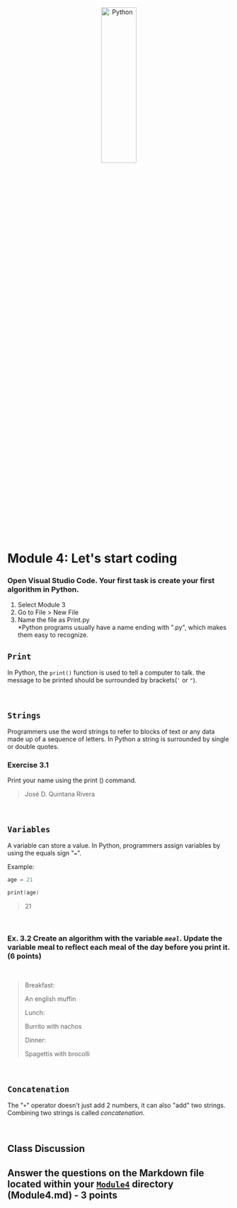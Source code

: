 <div style="text-align:center">
        <img    src="https://www.techrepublic.com/a/hub/i/r/2019/09/13/1691e9ad-4a07-4cb0-8799-ba22c6dd2e15/resize/1200x/53d0d8dd9212718ef9636ecb460dcee2/istock-1156903535.jpg"
                title="Python" 
                width="40%" 
                height="30%" />
</div>
<br>

# Module 4: Let's start coding

### Open Visual Studio Code. Your first task is create your first algorithm in Python.

1. Select Module 3
2. Go to File > New File
3. Name the file as Print.py  
*Python programs usually have a name ending with ".py", which makes them easy to recognize. 

## `Print`
In Python, the `print()` function is used to tell a computer to talk. the message to be printed should be surrounded by brackets(`'` or `"`).

<br>

## `Strings`
Programmers use the word strings to refer to blocks of text or any data made up of a sequence of letters.  In Python a string is surrounded by single or double quotes. 
### Exercise 3.1 
Print your name using the print () command.
>José D. Quintana Rivera

<br>

## `Variables`

A variable can store a value.  In Python, programmers assign variables by using the equals sign "`=`". 

Example: 
```c
age = 21

print(age)
```
>21

<br>

### Ex. 3.2 Create an algorithm with the variable *`meal`*. Update the variable meal to reflect each meal of the day before you print it. (6 points)

<br>

>Breakfast: 
>
>An english muffin
>
>Lunch:
>
>Burrito with nachos
>
>Dinner:
>
>Spagettis with brocolli

<br>

## `Concatenation`
The "`+`" operator doesn't just add 2 numbers, it can also "add" two strings.  Combining two strings is called *concatenation*.

<br>

## Class Discussion
## Answer the questions on the Markdown file located within your <u>`Module4`</u> directory (Module4.md) - 3 points

<!-- This is a comment. It is not processed by the code -->
<!-- Welcome! These are your questions. -->
<!-- Answer using full sentences to receive all points. -->
<!-- 

Evaluate the following code. Is the code written correctly? 
  print('This message has a syntax error!")
  print(Churrigueresco)
 - Answer:

If you found a SyntaxError or NameError in the code, what would be the correct code?

 - Answer:


Lackluster responses may result in point deductions.
-->
